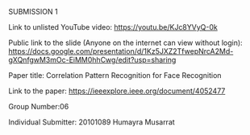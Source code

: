SUBMISSION 1

Link to unlisted YouTube video: https://youtu.be/KJc8YVyQ-0k

Public link to the slide (Anyone on the internet can view without login): 
https://docs.google.com/presentation/d/1Kz5JXZ2TfwepNrcA2Md-gXQnfgwM3mOc-EiMM0hhCwg/edit?usp=sharing

Paper title:
Correlation Pattern Recognition for Face Recognition

Link to the paper:
https://ieeexplore.ieee.org/document/4052477

Group Number:06

Individual Submitter:
20101089 Humayra Musarrat 
